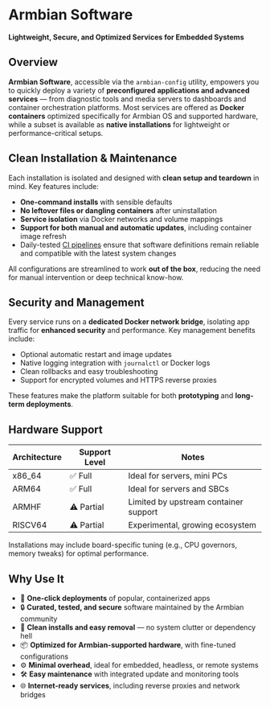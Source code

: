 # Armbian Software

**Lightweight, Secure, and Optimized Services for Embedded Systems**

## Overview

**Armbian Software**, accessible via the `armbian-config` utility, empowers you to quickly deploy a variety of **preconfigured applications and advanced services** — from diagnostic tools and media servers to dashboards and container orchestration platforms. Most services are offered as **Docker containers** optimized specifically for Armbian OS and supported hardware, while a subset is available as **native installations** for lightweight or performance-critical setups.

## Clean Installation & Maintenance

Each installation is isolated and designed with **clean setup and teardown** in mind. Key features include:

- **One-command installs** with sensible defaults  
- **No leftover files or dangling containers** after uninstallation  
- **Service isolation** via Docker networks and volume mappings  
- **Support for both manual and automatic updates**, including container image refresh  
- Daily-tested [CI pipelines](https://github.com/armbian/configng/actions/workflows/unit-tests.yml) ensure that software definitions remain reliable and compatible with the latest system changes  

All configurations are streamlined to work **out of the box**, reducing the need for manual intervention or deep technical know-how.

## Security and Management

Every service runs on a **dedicated Docker network bridge**, isolating app traffic for **enhanced security** and performance. Key management benefits include:

- Optional automatic restart and image updates  
- Native logging integration with `journalctl` or Docker logs  
- Clean rollbacks and easy troubleshooting  
- Support for encrypted volumes and HTTPS reverse proxies

These features make the platform suitable for both **prototyping** and **long-term deployments**.

## Hardware Support

| Architecture | Support Level | Notes |
|--------------|----------------|-------|
| x86_64       | ✅ Full         | Ideal for servers, mini PCs |
| ARM64        | ✅ Full         | Ideal for servers and SBCs |
| ARMHF        | ⚠️ Partial      | Limited by upstream container support |
| RISCV64      | ⚠️ Partial      | Experimental, growing ecosystem |

Installations may include board-specific tuning (e.g., CPU governors, memory tweaks) for optimal performance.

## Why Use It

- 🚀 **One-click deployments** of popular, containerized apps  
- 🔒 **Curated, tested, and secure** software maintained by the Armbian community  
- 🔁 **Clean installs and easy removal** — no system clutter or dependency hell  
- 📦 **Optimized for Armbian-supported hardware**, with fine-tuned configurations  
- ⚙️ **Minimal overhead**, ideal for embedded, headless, or remote systems  
- 🛠️ **Easy maintenance** with integrated update and monitoring tools  
- 🌐 **Internet-ready services**, including reverse proxies and network bridges
